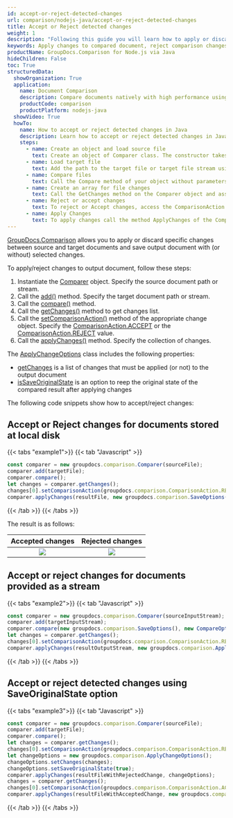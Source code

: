 ```yaml
---
id: accept-or-reject-detected-changes
url: comparison/nodejs-java/accept-or-reject-detected-changes
title: Accept or Reject detected changes
weight: 1
description: "Following this guide you will learn how to apply or discard changes detected during document comparison process using GroupDocs.Comparison for Node.js via Java API."
keywords: Apply changes to compared document, reject comparison changes, document comparison changes
productName: GroupDocs.Comparison for Node.js via Java
hideChildren: False
toc: True
structuredData:
  showOrganization: True
  application:
    name: Document Comparison
    description: Compare documents natively with high performance using JavaScript language and GroupDocs.Comparison for Node.js via Java
    productCode: comparison
    productPlatform: nodejs-java
  showVideo: True
  howTo:
    name: How to accept or reject detected changes in Java
    description: Learn how to accept or reject detected changes in Java step by step
    steps:
      - name: Create an object and load source file
        text: Create an object of Comparer class. The constructor takes the source file path or source file stream parameter. You may specify absolute or relative file path as per your requirements.
      - name: Load target file
        text: Add the path to the target file or target file stream using the Add method.
      - name: Compare files
        text: Call the Compare method of your object without parameters.
      - name: Create an array for file changes
        text: Call the GetChanges method on the Comparer object and assign the result to an array of type ChangeInfo.
      - name: Reject or accept changes
        text: To reject or Accept changes, access the ComparisonAction field of the array element and set the Reject or Accept value from the enum ComparisonAction.
      - name: Apply Changes
        text: To apply changes call the method ApplyChanges of the Comparer class object. The method takes a file stream parameter of the resulting file and object of ApplyChangeOptions class which should contains a ChangeInfo array.
---
```


[GroupDocs.Comparison](https://products.groupdocs.com/comparison/nodejs-java) allows you to apply or discard specific changes between source and target documents and save output document with (or without) selected changes. 

To apply/reject changes to output document, follow these steps:

1.  Instantiate the [Comparer](https://reference.groupdocs.com/comparison/nodejs-java/com.groupdocs.comparison/comparer) object. Specify the source document path or stream.
2.  Call the [add()](https://reference.groupdocs.com/comparison/nodejs-java/com.groupdocs.comparison/comparer/#add-java.lang.String-) method. Specify the target document path or stream.
3.  Call the [compare()](https://reference.groupdocs.com/comparison/nodejs-java/com.groupdocs.comparison/comparer/#compare-java.lang.String-) method.
4.  Call the [getChanges()](https://reference.groupdocs.com/comparison/nodejs-java/com.groupdocs.comparison/comparer/#getChanges--) method to get changes list.
5.  Call the [setComparisonAction()](https://reference.groupdocs.com/comparison/nodejs-java/com.groupdocs.comparison.result/changeinfo/#setComparisonAction-com.groupdocs.comparison.result.ComparisonAction-) method of the appropriate change object. Specify the [ComparisonAction.ACCEPT](https://reference.groupdocs.com/comparison/nodejs-java/com.groupdocs.comparison.result/comparisonaction#ACCEPT) or the [ComparisonAction.REJECT](https://reference.groupdocs.com/comparison/nodejs-java/com.groupdocs.comparison.result/comparisonaction#REJECT) value.
6.  Call the [applyChanges()](https://reference.groupdocs.com/comparison/nodejs-java/com.groupdocs.comparison/comparer/#applyChanges-java.lang.String-com.groupdocs.comparison.options.save.SaveOptions-com.groupdocs.comparison.options.ApplyChangeOptions-) method. Specify the collection of changes.

The [ApplyChangeOptions](https://reference.groupdocs.com/comparison/nodejs-java/com.groupdocs.comparison.options/applychangeoptions/) class includes the following properties:

- [getChanges](https://reference.groupdocs.com/comparison/nodejs-java/com.groupdocs.comparison.options/applychangeoptions/#getChanges--) is a list of changes that must be applied (or not) to the output document
- [isSaveOriginalState](https://reference.groupdocs.com/comparison/nodejs-java/com.groupdocs.comparison.options/applychangeoptions/#isSaveOriginalState--) is an option to reep the original state of the compared result after applying changes

The following code snippets show how to accept/reject changes:

## Accept or Reject changes for documents stored at local disk

{{< tabs "example1">}}
{{< tab "Javascript" >}}
```javascript
const comparer = new groupdocs.comparison.Comparer(sourceFile);
comparer.add(targetFile);
comparer.compare();
let changes = comparer.getChanges();
changes[0].setComparisonAction(groupdocs.comparison.ComparisonAction.REJECT);
comparer.applyChanges(resultFile, new groupdocs.comparison.SaveOptions(), new groupdocs.comparison.ApplyChangeOptions(changes));
```
{{< /tab >}}
{{< /tabs >}}

The result is as follows:

|                            Accepted changes                             |                             Rejected changes                            |
| :-----------------------------------------------------------------: | :----------------------------------------------------------------: |
| ![](/comparison/nodejs-java/images/accepted-changes.png) | ![](/comparison/nodejs-java/images/rejected-changes.png) |



## Accept or reject changes for documents provided as a stream

{{< tabs "example2">}}
{{< tab "Javascript" >}}
```javascript
const comparer = new groupdocs.comparison.Comparer(sourceInputStream);
comparer.add(targetInputStream);
comparer.compare(new groupdocs.comparison.SaveOptions(), new CompareOptions());
let changes = comparer.getChanges();
changes[0].setComparisonAction(groupdocs.comparison.ComparisonAction.REJECT);
comparer.applyChanges(resultOutputStream, new groupdocs.comparison.ApplyChangeOptions(changes));
```
{{< /tab >}}
{{< /tabs >}}

## Accept or reject detected changes using SaveOriginalState option

{{< tabs "example3">}}
{{< tab "Javascript" >}}
```javascript
const comparer = new groupdocs.comparison.Comparer(sourceFile);
comparer.add(targetFile);
comparer.compare();
let changes = comparer.getChanges();
changes[0].setComparisonAction(groupdocs.comparison.ComparisonAction.REJECT);
let changeOptions = new groupdocs.comparison.ApplyChangeOptions();
changeOptions.setChanges(changes);
changeOptions.setSaveOriginalState(true);
comparer.applyChanges(resultFileWithRejectedChange, changeOptions);
changes = comparer.getChanges();
changes[0].setComparisonAction(groupdocs.comparison.ComparisonAction.ACCEPT);
comparer.applyChanges(resultFileWithAcceptedChange, new groupdocs.comparison.ApplyChangeOptions(changes));
```
{{< /tab >}}
{{< /tabs >}}
